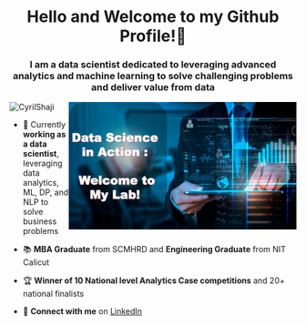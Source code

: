<h1 align="center"> Hello and Welcome to my Github Profile!👋</h1>
<h3 align="center"> I am a data scientist dedicated to leveraging advanced analytics and machine learning to solve challenging problems and deliver value from data</h3>
<img align="right" alt="Coding" width="400" src=https://github.com/CyrilShaji/My-Portfolio/blob/main/Images/Github.png>
<p align="left"> <img src="https://komarev.com/ghpvc/?username=CyrilShaji&label=Profile%20views&color=0e75b6&style=flat" alt="CyrilShaji" /> </p>


- 🧠 Currently **working as a data scientist**, leveraging data analytics, ML, DP, and NLP to solve business problems
  
- 📚 **MBA Graduate** from SCMHRD and **Engineering Graduate** from NIT Calicut

- 🏆 **Winner of 10 National level Analytics Case competitions** and 20+ national finalists

- 🔗 **Connect with me** on [LinkedIn](https://www.linkedin.com/in/cyril-shaji-22b933147/)


